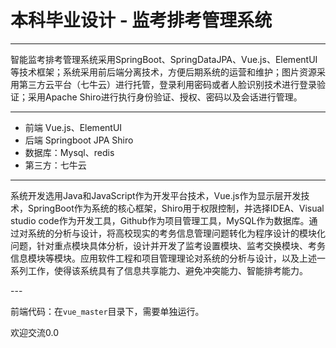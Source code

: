 # 本科毕业设计 - 监考排考管理系统

****
<p>	智能监考排考管理系统采用SpringBoot、SpringDataJPA、Vue.js、ElementUI等技术框架；系统采用前后端分离技术，方便后期系统的运营和维护；图片资源采用第三方云平台（七牛云）进行托管，登录利用密码或者人脸识别技术进行登录验证；采用Apache Shiro进行执行身份验证、授权、密码以及会话进行管理。</p>

---

- 前端 Vue.js、ElementUI
- 后端 Springboot JPA Shiro
- 数据库：Mysql、redis
- 第三方：七牛云
---
<p>	系统开发选用Java和JavaScript作为开发平台技术，Vue.js作为显示层开发技术，SpringBoot作为系统的核心框架，Shiro用于权限控制，并选择IDEA、Visual studio code作为开发工具，Github作为项目管理工具，MySQL作为数据库。通过对系统的分析与设计，将高校现实的考务信息管理问题转化为程序设计的模块化问题，针对重点模块具体分析，设计并开发了监考设置模块、监考交换模块、考务信息模块等模块。应用软件工程和项目管理理论对系统的分析与设计，以及上述一系列工作，使得该系统具有了信息共享能力、避免冲突能力、智能排考能力。
</p>
---

前端代码：在`vue_master`目录下，需要单独运行。

<p>欢迎交流0.0</p>
